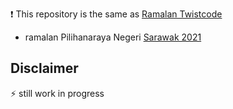 ❗ This repository is the same as [Ramalan Twistcode](https://ramalan.twistcode.com/)

- ramalan Pilihanaraya Negeri [Sarawak 2021](public/prn_sarawak_2021.html)


##  Disclaimer

⚡ still work in progress